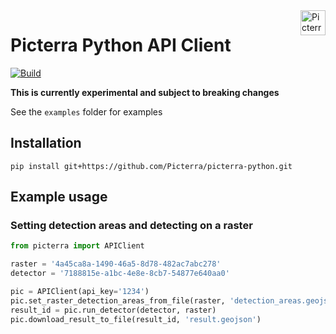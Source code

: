 <a href="https://picterra.ch">
    <img
        src="https://storage.googleapis.com/cloud.picterra.ch/public/assets/logo/picterra_logo_640.png"
        alt="Picterra logo" title="Picterra" align="right" height="40" />
</a>

# Picterra Python API Client

[![Build](https://travis-ci.org/Picterra/picterra-python.svg?branch=master)](https://travis-ci.org/Picterra/picterra-python.svg?branch=master)


**This is currently experimental and subject to breaking changes**

See the `examples` folder for examples

## Installation

```
pip install git+https://github.com/Picterra/picterra-python.git
```

## Example usage

### Setting detection areas and detecting on a raster

```python
from picterra import APIClient

raster = '4a45ca8a-1490-46a5-8d78-482ac7abc278'
detector = '7188815e-a1bc-4e8e-8cb7-54877e640aa0'

pic = APIClient(api_key='1234')
pic.set_raster_detection_areas_from_file(raster, 'detection_areas.geojson')
result_id = pic.run_detector(detector, raster)
pic.download_result_to_file(result_id, 'result.geojson')
```
